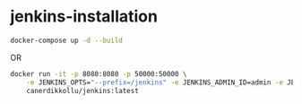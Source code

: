 # jenkins-installation


```sh
docker-compose up -d --build
```

OR

```sh
docker run -it -p 8080:8080 -p 50000:50000 \
    -e JENKINS_OPTS="--prefix=/jenkins" -e JENKINS_ADMIN_ID=admin -e JENKINS_ADMIN_PASSWORD=secret \
    canerdikkollu/jenkins:latest
```
